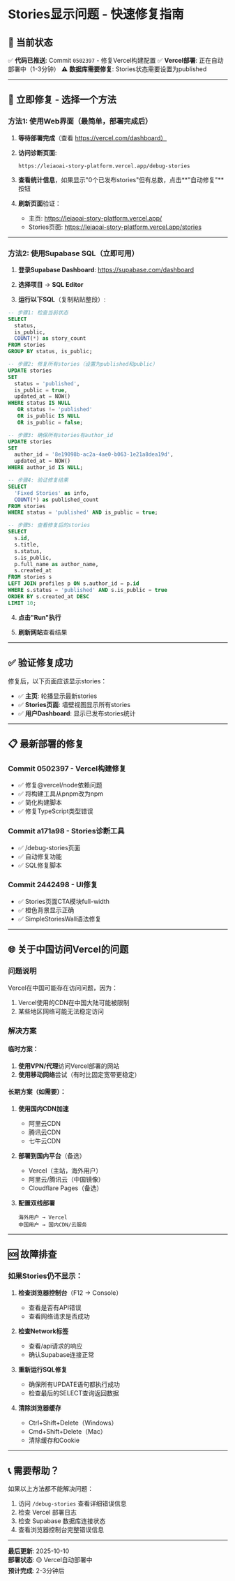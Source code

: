# Stories显示问题 - 快速修复指南

## 🚨 当前状态

✅ **代码已推送**: Commit `0502397` - 修复Vercel构建配置
✅ **Vercel部署**: 正在自动部署中（1-3分钟）
⚠️ **数据库需要修复**: Stories状态需要设置为published

---

## 🔧 立即修复 - 选择一个方法

### 方法1: 使用Web界面（最简单，部署完成后）

1. **等待部署完成**（查看 https://vercel.com/dashboard）

2. **访问诊断页面**:
   ```
   https://leiaoai-story-platform.vercel.app/debug-stories
   ```

3. **查看统计信息**，如果显示"0个已发布stories"但有总数，点击**"自动修复"**按钮

4. **刷新页面**验证：
   - 主页: https://leiaoai-story-platform.vercel.app/
   - Stories页面: https://leiaoai-story-platform.vercel.app/stories

---

### 方法2: 使用Supabase SQL（立即可用）

1. **登录Supabase Dashboard**: https://supabase.com/dashboard

2. **选择项目** → **SQL Editor**

3. **运行以下SQL**（复制粘贴整段）:

```sql
-- 步骤1: 检查当前状态
SELECT 
  status,
  is_public,
  COUNT(*) as story_count
FROM stories
GROUP BY status, is_public;

-- 步骤2: 修复所有stories（设置为published和public）
UPDATE stories
SET 
  status = 'published',
  is_public = true,
  updated_at = NOW()
WHERE status IS NULL 
   OR status != 'published' 
   OR is_public IS NULL 
   OR is_public = false;

-- 步骤3: 确保所有stories有author_id
UPDATE stories
SET 
  author_id = '8e19098b-ac2a-4ae0-b063-1e21a8dea19d',
  updated_at = NOW()
WHERE author_id IS NULL;

-- 步骤4: 验证修复结果
SELECT 
  'Fixed Stories' as info,
  COUNT(*) as published_count
FROM stories
WHERE status = 'published' AND is_public = true;

-- 步骤5: 查看修复后的stories
SELECT 
  s.id,
  s.title,
  s.status,
  s.is_public,
  p.full_name as author_name,
  s.created_at
FROM stories s
LEFT JOIN profiles p ON s.author_id = p.id
WHERE s.status = 'published' AND s.is_public = true
ORDER BY s.created_at DESC
LIMIT 10;
```

4. **点击"Run"执行**

5. **刷新网站**查看结果

---

## ✅ 验证修复成功

修复后，以下页面应该显示stories：

- ✅ **主页**: 轮播显示最新stories
- ✅ **Stories页面**: 墙壁视图显示所有stories  
- ✅ **用户Dashboard**: 显示已发布stories统计

---

## 📋 最新部署的修复

### Commit 0502397 - Vercel构建修复
- ✅ 修复@vercel/node依赖问题
- ✅ 将构建工具从pnpm改为npm
- ✅ 简化构建脚本
- ✅ 修复TypeScript类型错误

### Commit a171a98 - Stories诊断工具
- ✅ /debug-stories页面
- ✅ 自动修复功能
- ✅ SQL修复脚本

### Commit 2442498 - UI修复
- ✅ Stories页面CTA模块full-width
- ✅ 橙色背景显示正确
- ✅ SimpleStoriesWall语法修复

---

## 🌐 关于中国访问Vercel的问题

### 问题说明
Vercel在中国可能存在访问问题，因为：
1. Vercel使用的CDN在中国大陆可能被限制
2. 某些地区网络可能无法稳定访问

### 解决方案

#### 临时方案：
1. **使用VPN/代理**访问Vercel部署的网站
2. **使用移动网络**尝试（有时比固定宽带更稳定）

#### 长期方案（如需要）：
1. **使用国内CDN加速**
   - 阿里云CDN
   - 腾讯云CDN
   - 七牛云CDN

2. **部署到国内平台**（备选）
   - Vercel（主站，海外用户）
   - 阿里云/腾讯云（中国镜像）
   - Cloudflare Pages（备选）

3. **配置双线部署**
   ```
   海外用户 → Vercel
   中国用户 → 国内CDN/云服务
   ```

---

## 🆘 故障排查

### 如果Stories仍不显示：

1. **检查浏览器控制台**（F12 → Console）
   - 查看是否有API错误
   - 查看网络请求是否成功

2. **检查Network标签**
   - 查看/api请求的响应
   - 确认Supabase连接正常

3. **重新运行SQL修复**
   - 确保所有UPDATE语句都执行成功
   - 检查最后的SELECT查询返回数据

4. **清除浏览器缓存**
   - Ctrl+Shift+Delete（Windows）
   - Cmd+Shift+Delete（Mac）
   - 清除缓存和Cookie

---

## 📞 需要帮助？

如果以上方法都不能解决问题：

1. 访问 `/debug-stories` 查看详细错误信息
2. 检查 Vercel 部署日志
3. 检查 Supabase 数据库连接状态
4. 查看浏览器控制台完整错误信息

---

**最后更新**: 2025-10-10  
**部署状态**: 🟡 Vercel自动部署中  
**预计完成**: 2-3分钟后

